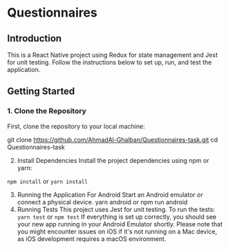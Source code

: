# Questionnaires

## Introduction

This is a React Native project using Redux for state management and Jest for unit testing. Follow the instructions below to set up, run, and test the application.

## Getting Started

### 1. Clone the Repository

First, clone the repository to your local machine:

git clone https://github.com/AhmadAl-Ghalban/Questionnaires-task.git
cd Questionnaires-task

2. Install Dependencies
   Install the project dependencies using npm or yarn:

`npm install`
or
`yarn install`

3. Running the Application
   For Android
   Start an Android emulator or connect a physical device.
   yarn android or npm run android
4. Running Tests
   This project uses Jest for unit testing. To run the tests:
   `yarn test`
   or
   `npm test`
   If everything is set up correctly, you should see your new app running in your Android Emulator shortly. Please note that you might encounter issues on iOS if it's not running on a Mac device, as iOS development requires a macOS environment.
